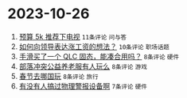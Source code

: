 # 2023-10-26

1. [预算 5k 推荐下电视](https://www.v2ex.com/t/985488) `11条评论` `问与答`
1. [如何向领导表达涨工资的想法？](https://www.v2ex.com/t/985500) `10条评论` `职场话题`
1. [手滑买了一个 QLC 固态，能凑合用吗？](https://www.v2ex.com/t/985499) `8条评论` `硬件`
1. [部落冲突公益养老服有人玩么](https://www.v2ex.com/t/985489) `8条评论` `游戏`
1. [春节去哪国玩](https://www.v2ex.com/t/985486) `8条评论` `旅行`
1. [有没有人搞过物理警报设备啊](https://www.v2ex.com/t/985492) `7条评论` `硬件`
